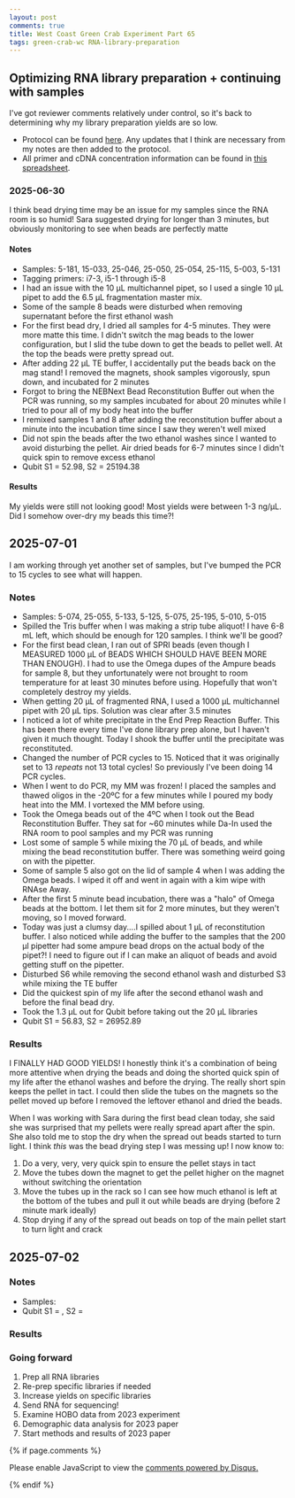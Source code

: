 ```yaml
---
layout: post
comments: true
title: West Coast Green Crab Experiment Part 65
tags: green-crab-wc RNA-library-preparation
---
```


## Optimizing RNA library preparation + continuing with samples

I've got reviewer comments relatively under control, so it's back to determining why my library preparation yields are so low.

- Protocol can be found [here](https://docs.google.com/document/d/1KUGF7xg5rOeEQ883Pr_nJX1BmIbkS9pryi89AFXG9qM/edit?tab=t.0). Any updates that I think are necessary from my notes are then added to the protocol.
- All primer and cDNA concentration information can be found in [this spreadsheet](https://docs.google.com/spreadsheets/d/1B1tyeCI7F_T-l41144m6k_MEVhhU-XCHAEkr6PHoTpw/edit?gid=1215190646#gid=1215190646).

### 2025-06-30

I think bead drying time may be an issue for my samples since the RNA room is so humid! Sara suggested drying for longer than 3 minutes, but obviously monitoring to see when beads are perfectly matte

#### Notes

- Samples: 5-181, 15-033, 25-046, 25-050, 25-054, 25-115, 5-003, 5-131
- Tagging primers: i7-3, i5-1 through i5-8
- I had an issue with the 10 µL multichannel pipet, so I used a single 10 µL pipet to add the 6.5 µL fragmentation master mix.
- Some of the sample 8 beads were disturbed when removing supernatant before the first ethanol wash
- For the first bead dry, I dried all samples for 4-5 minutes. They were more matte this time. I didn't switch the mag beads to the lower configuration, but I slid the tube down to get the beads to pellet well. At the top the beads were pretty spread out.
- After adding 22 µL TE buffer, I accidentally put the beads back on the mag stand! I removed the magnets, shook samples vigorously, spun down, and incubated for 2 minutes
- Forgot to bring the NEBNext Bead Reconstitution Buffer out when the PCR was running, so my samples incubated for about 20 minutes while I tried to pour all of my body heat into the buffer
- I remixed samples 1 and 8 after adding the reconstitution buffer about a minute into the incubation time since I saw they weren't well mixed
- Did not spin the beads after the two ethanol washes since I wanted to avoid disturbing the pellet. Air dried beads for 6-7 minutes since I didn't quick spin to remove excess ethanol
- Qubit S1 = 52.98, S2 = 25194.38

#### Results

My yields were still not looking good! Most yields were between 1-3 ng/µL. Did I somehow over-dry my beads this time?!

## 2025-07-01

I am working through yet another set of samples, but I've bumped the PCR to 15 cycles to see what will happen.

### Notes

- Samples: 5-074, 25-055, 5-133, 5-125, 5-075, 25-195, 5-010, 5-015
- Spilled the Tris buffer when I was making a strip tube aliquot! I have 6-8 mL left, which should be enough for 120 samples. I think we'll be good?
- For the first bead clean, I ran out of SPRI beads (even though I MEASURED 1000 µL of BEADS WHICH SHOULD HAVE BEEN MORE THAN ENOUGH). I had to use the Omega dupes of the Ampure beads for sample 8, but they unfortunately were not brought to room temperature for at least 30 minutes before using. Hopefully that won't completely destroy my yields.
- When getting 20 µL of fragmented RNA, I used a 1000 µL multichannel pipet with 20 µL tips. Solution was clear after 3.5 minutes
- I noticed a lot of white precipitate in the End Prep Reaction Buffer. This has been there every time I've done library prep alone, but I haven't given it much thought. Today I shook the buffer until the precipitate was reconstituted.
- Changed the number of PCR cycles to 15. Noticed that it was originally set to 13 *repeats* not 13 total cycles! So previously I've been doing 14 PCR cycles.
- When I went to do PCR, my MM was frozen! I placed the samples and thawed oligos in the -20ºC for a few minutes while I poured my body heat into the MM. I vortexed the MM before using.
- Took the Omega beads out of the 4ºC when I took out the Bead Reconstitution Buffer. They sat for ~60 minutes while Da-In used the RNA room to pool samples and my PCR was running
- Lost some of sample 5 while mixing the 70 µL of beads, and while mixing the bead reconstitution buffer. There was something weird going on with the pipetter.
- Some of sample 5 also got on the lid of sample 4 when I was adding the Omega beads. I wiped it off and went in again with a kim wipe with RNAse Away.
- After the first 5 minute bead incubation, there was a "halo" of Omega beads at the bottom. I let them sit for 2 more minutes, but they weren't moving, so I moved forward.
- Today was just a clumsy day....I spilled about 1 µL of reconstitution buffer. I also noticed while adding the buffer to the samples that the 200 µl pipetter had some ampure bead drops on the actual body of the pipet?! I need to figure out if I can make an aliquot of beads and avoid getting stuff on the pipetter.
- Disturbed S6 while removing the second ethanol wash and disturbed S3 while mixing the TE buffer
- Did the quickest spin of my life after the second ethanol wash and before the final bead dry.
- Took the 1.3 µL out for Qubit before taking out the 20 µL libraries
- Qubit S1 = 56.83, S2 = 26952.89

### Results

I FINALLY HAD GOOD YIELDS! I honestly think  it's a combination of being more attentive when drying the beads and doing the shorted quick spin of my life after the ethanol washes and before the drying. The really short spin keeps the pellet in tact. I could then slide the tubes on the magnets so the pellet moved up before I removed the leftover ethanol and dried the beads.

When I was working with Sara during the first bead clean today, she said she was surprised that my pellets were really spread apart after the spin. She also told me to stop the dry when the spread out beads started to turn light. I think *this* was the bead drying step I was messing up! I now know to:

1. Do a very, very, very quick spin to ensure the pellet stays in tact
2. Move the tubes down the magnet to get the pellet higher on the magnet without switching the orientation
3. Move the tubes up in the rack so I can see how much ethanol is left at the bottom of the tubes and pull it out while beads are drying (before 2 minute mark ideally)
4. Stop drying if any of the spread out beads on top of the main pellet start to turn light and crack

## 2025-07-02

### Notes

- Samples: 
- Qubit S1 = , S2 =

### Results

### Going forward

1. Prep all RNA libraries
2. Re-prep specific libraries if needed
3. Increase yields on specific libraries
3. Send RNA for sequencing!
4. Examine HOBO data from 2023 experiment
5. Demographic data analysis for 2023 paper
6. Start methods and results of 2023 paper

{% if page.comments %}

<div id="disqus_thread"></div>
<script>

/**
*  RECOMMENDED CONFIGURATION VARIABLES: EDIT AND UNCOMMENT THE SECTION BELOW TO INSERT DYNAMIC VALUES FROM YOUR PLATFORM OR CMS.
*  LEARN WHY DEFINING THESE VARIABLES IS IMPORTANT: https://disqus.com/admin/universalcode/#configuration-variables*/
/*
var disqus_config = function () {
this.page.url = PAGE_URL;  // Replace PAGE_URL with your page's canonical URL variable
this.page.identifier = PAGE_IDENTIFIER; // Replace PAGE_IDENTIFIER with your page's unique identifier variable
};
*/
(function() { // DON'T EDIT BELOW THIS LINE
var d = document, s = d.createElement('script');
s.src = 'https://the-responsible-grad-student.disqus.com/embed.js';
s.setAttribute('data-timestamp', +new Date());
(d.head || d.body).appendChild(s);
})();
</script>
<noscript>Please enable JavaScript to view the <a href="https://disqus.com/?ref_noscript">comments powered by Disqus.</a></noscript>

{% endif %}

<script id="dsq-count-scr" src="//the-responsible-grad-student.disqus.com/count.js" async></script>
